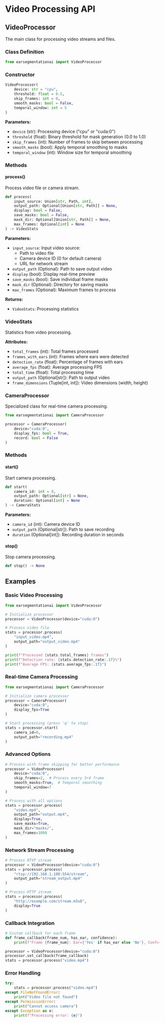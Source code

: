 # Video Processing API

## VideoProcessor

The main class for processing video streams and files.

### Class Definition

```python
from earsegmentationai import VideoProcessor
```

### Constructor

```python
VideoProcessor(
    device: str = "cpu",
    threshold: float = 0.5,
    skip_frames: int = 0,
    smooth_masks: bool = False,
    temporal_window: int = 5
)
```

**Parameters:**
- `device` (str): Processing device ("cpu" or "cuda:0")
- `threshold` (float): Binary threshold for mask generation (0.0 to 1.0)
- `skip_frames` (int): Number of frames to skip between processing
- `smooth_masks` (bool): Apply temporal smoothing to masks
- `temporal_window` (int): Window size for temporal smoothing

### Methods

#### process()

Process video file or camera stream.

```python
def process(
    input_source: Union[str, Path, int],
    output_path: Optional[Union[str, Path]] = None,
    display: bool = False,
    save_masks: bool = False,
    mask_dir: Optional[Union[str, Path]] = None,
    max_frames: Optional[int] = None
) -> VideoStats
```

**Parameters:**
- `input_source`: Input video source:
  - Path to video file
  - Camera device ID (0 for default camera)
  - URL for network stream
- `output_path` (Optional): Path to save output video
- `display` (bool): Display real-time preview
- `save_masks` (bool): Save individual frame masks
- `mask_dir` (Optional): Directory for saving masks
- `max_frames` (Optional): Maximum frames to process

**Returns:**
- `VideoStats`: Processing statistics

### VideoStats

Statistics from video processing.

**Attributes:**
- `total_frames` (int): Total frames processed
- `frames_with_ears` (int): Frames where ears were detected
- `detection_rate` (float): Percentage of frames with ears
- `average_fps` (float): Average processing FPS
- `total_time` (float): Total processing time
- `output_path` (Optional[str]): Path to output video
- `frame_dimensions` (Tuple[int, int]): Video dimensions (width, height)

### CameraProcessor

Specialized class for real-time camera processing.

```python
from earsegmentationai import CameraProcessor

processor = CameraProcessor(
    device="cuda:0",
    display_fps: bool = True,
    record: bool = False
)
```

### Methods

#### start()

Start camera processing.

```python
def start(
    camera_id: int = 0,
    output_path: Optional[str] = None,
    duration: Optional[int] = None
) -> CameraStats
```

**Parameters:**
- `camera_id` (int): Camera device ID
- `output_path` (Optional[str]): Path to save recording
- `duration` (Optional[int]): Recording duration in seconds

#### stop()

Stop camera processing.

```python
def stop() -> None
```

## Examples

### Basic Video Processing

```python
from earsegmentationai import VideoProcessor

# Initialize processor
processor = VideoProcessor(device="cuda:0")

# Process video file
stats = processor.process(
    "input_video.mp4",
    output_path="output_video.mp4"
)

print(f"Processed {stats.total_frames} frames")
print(f"Detection rate: {stats.detection_rate:.1f}%")
print(f"Average FPS: {stats.average_fps:.1f}")
```

### Real-time Camera Processing

```python
from earsegmentationai import CameraProcessor

# Initialize camera processor
processor = CameraProcessor(
    device="cuda:0",
    display_fps=True
)

# Start processing (press 'q' to stop)
stats = processor.start(
    camera_id=0,
    output_path="recording.mp4"
)
```

### Advanced Options

```python
# Process with frame skipping for better performance
processor = VideoProcessor(
    device="cuda:0",
    skip_frames=2,  # Process every 3rd frame
    smooth_masks=True,  # Temporal smoothing
    temporal_window=7
)

# Process with all options
stats = processor.process(
    "video.mp4",
    output_path="output.mp4",
    display=True,
    save_masks=True,
    mask_dir="masks/",
    max_frames=1000
)
```

### Network Stream Processing

```python
# Process RTSP stream
processor = VideoProcessor(device="cuda:0")
stats = processor.process(
    "rtsp://192.168.1.100:554/stream",
    output_path="stream_output.mp4"
)

# Process HTTP stream
stats = processor.process(
    "http://example.com/stream.m3u8",
    display=True
)
```

### Callback Integration

```python
# Custom callback for each frame
def frame_callback(frame_num, has_ear, confidence):
    print(f"Frame {frame_num}: Ear={'Yes' if has_ear else 'No'}, Conf={confidence:.2f}")

processor = VideoProcessor(device="cuda:0")
processor.set_callback(frame_callback)
stats = processor.process("video.mp4")
```

### Error Handling

```python
try:
    stats = processor.process("video.mp4")
except FileNotFoundError:
    print("Video file not found")
except PermissionError:
    print("Cannot access camera")
except Exception as e:
    print(f"Processing error: {e}")
```

